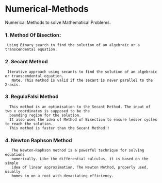 # Numerical-Methods
Numerical Methods to solve Mathematical Problems.

### 1. Method Of Bisection: 
     Using Binary search to find the solution of an algebraic or a transcendental equation.

### 2. Secant Method
     Iterative approach using secants to find the solution of an algebraic or transcendental equation.
       Note. This method is valid if the secant is never parallel to the X-axis.

### 3. RegulaFalsi Method
      This method is an optimisation to the Secant Method. The input of two x coordinates is supposed to be the 
      bounding region for the solution.
      It also uses the idea of Method of Bisection to ensure lesser cycles to reach the solution.
      This method is faster than the Secant Method!!
      
### 4. Newton Raphson Method
       The Newton-Raphson method is a powerful technique for solving equations 
       numerically. Like the differential calculus, it is based on the simple 
       idea of linear approximation. The Newton Method, properly used, usually 
       homes in on a root with devastating efficiency.
     
